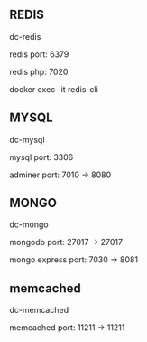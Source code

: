 ## REDIS
dc-redis

redis port: 6379

redis php: 7020

docker exec -it <docker-id> redis-cli


## MYSQL
dc-mysql

mysql port: 3306

adminer port: 7010 -> 8080


## MONGO
dc-mongo

mongodb port: 27017 -> 27017

mongo express port: 7030 -> 8081


## memcached
dc-memcached

memcached port: 11211 -> 11211

